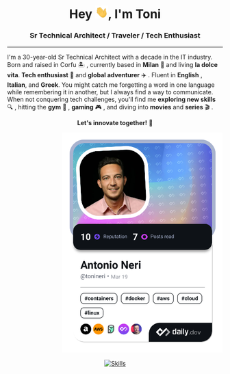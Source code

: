 <h1 align="center">Hey <img src="https://raw.githubusercontent.com/ABSphreak/ABSphreak/master/gifs/Hi.gif" width="30px">, I'm Toni</h1>
<h3 align="center">Sr Technical Architect / Traveler / Tech Enthusiast</h3>

---

I'm a 30-year-old Sr Technical Architect with a decade in the IT industry. Born and raised in Corfu :desert_island: , currently based in **Milan** :office:	and living **la dolce vita**. **Tech enthusiast** :robot: and **global adventurer** :airplane: . Fluent in **English** , **Italian**, and **Greek**. You might catch me forgetting a word in one language while remembering it in another, but I always find a way to communicate. When not conquering tech challenges, you'll find me **exploring new skills** :mag: , hitting the **gym** :muscle: , **gaming** :video_game: , and diving into **movies** and **series** :clapper: .

<div align="center">

**Let's innovate together!** 🚀

</div>

<div align="left">



</div>

<div align="right">
  <a href="https://app.daily.dev/tonineri">
    <img src="./devcard.png" width="375" alt="Antonio's Dev Card"/>
  </a>
</div>

<div align="center">

[![Skills](https://skillicons.dev/icons?i=kubernetes,azure,aws,gcp,openshift,docker,bash,sublime,vscode,terraform,linux,redhat,ubuntu,windows&theme=dark)](https://skillicons.dev)

</div>

